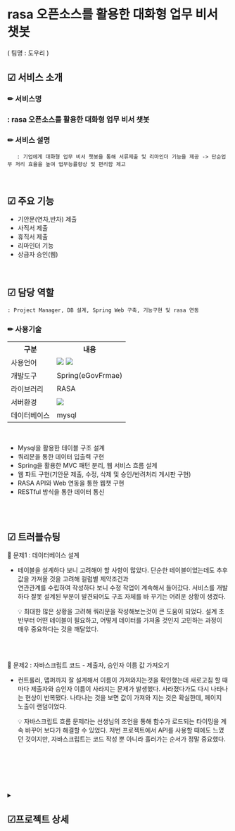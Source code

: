 # 
<br>

# rasa 오픈소스를 활용한 대화형 업무 비서 챗봇<br>
  ( 팀명 : 도우리 )

## ☑ 서비스 소개
### ✏ 서비스명 
###       : rasa 오픈소스를 활용한 대화형 업무 비서 챗봇
### ✏ 서비스 설명
       : 기업에게 대화형 업무 비서 챗봇을 통해 서류제출 및 리마인더 기능을 제공 -> 단순업무 처리 효율을 높여 업무능률향상 및 편리함 제고
<br>

## ☑ 주요 기능
* 기안문(연차,반차) 제출
* 사직서 제출
* 휴직서 제출
* 리마인더 기능 
* 상급자 승인(웹)

<br>


 ## ☑ 담당 역할
    : Project Manager, DB 설계, Spring Web 구축, 기능구현 및 rasa 연동


### ✏ 사용기술

<table>
    <tr>
        <th>구분</th>
        <th>내용</th>
    </tr>
    <tr>
        <td>사용언어</td>
        <td>
            <img src="https://img.shields.io/badge/Java-007396?style=for-the-badge&logo=java&logoColor=white"/>
            <img src="https://img.shields.io/badge/JavaScript-F7DF1E?style=for-the-badge&logo=JavaScript&logoColor=white"/>
        </td>
    </tr>
    <tr>
        <td>개발도구</td>
        <td>
            Spring(eGovFrmae)
        </td>
    </tr>
    <tr>
        <td>라이브러리</td>
        <td>
            RASA
        </td>
    </tr>
    <tr>
        <td>서버환경</td>
        <td>
            <img src="https://img.shields.io/badge/Apache Tomcat-D22128?style=for-the-badge&logo=Apache Tomcat&logoColor=white"/>
        </td>
    </tr>
    <tr>
        <td>데이터베이스</td>
        <td>
            mysql
        </td>
    </tr>
</table><br>



* Mysql을 활용한 테이블 구조 설계 
* 쿼리문을 통한 데이터 입출력 구현
* Spring을 활용한 MVC 패턴 분리, 웹 서비스 흐름 설계
* 웹 파트 구현(기안문 제출, 수정, 삭제 및 승인/반려처리 게시판 구현)
* RASA API와 Web 연동을 통한 웹챗 구현
* RESTful 방식을 통한 데이터 통신
   
<br><br>



## ☑ 트러블슈팅
  
📌 문제1 : 데이터베이스 설계<br>
   - 테이블을 설계하다 보니 고려해야 할 사항이 많았다. 단순한 테이블이었는데도 추후 값을 가져올 것을 고려해 컬럼별 제약조건과 <br>
     연관관계를 수립하여 작성하다 보니 수정 작업이 계속해서 들어갔다. 서비스를 개발하다 잘못 설계된 부분이 발견되어도 구조 자체를 바     꾸기는 어려운 상황이 생겼다.
 
     💡  최대한 많은 상황을 고려해 쿼리문을 작성해보는것이 큰 도움이 되었다. 설계 초반부터 어떤 테이블이 필요하고, 어떻게 데이터를 가져올 것인지 고민하는 과정이 매우 중요하다는 것을 깨달았다. 
 
<br> 
<br>

📌 문제2 : 자바스크립트 코드 - 제출자, 승인자 이름 값 가져오기<br>
   - 컨트롤러, 맵퍼까지 잘 설계해서 이름이 가져와지는것을 확인했는데 새로고침 할 때 마다 제출자와 승인자 이름이 사라지는 문제가 발생했다. 사라졌다가도 다시 나타나는 현상이 반복됐다. 나타나는 것을 보면 값이 가져와 지는 것은 확실한데, 페이지 노출이 랜덤이었다.<br>

     💡  자바스크립트 흐름 문제라는 선생님의 조언을 통해 함수가 로드되는 타이밍을 계속 바꾸어 보다가 해결할 수 있었다. 저번 프로젝트에서 API를 사용할 때에도 느꼈던 것이지만, 자바스크립트는 코드 작성 뿐 아니라 흘러가는 순서가 정말 중요했다.
<br> 
<br>   


 
<br><br>

<details>
<summary><h2>☑프로젝트 상세</h2></summary>

## ☑ 프로젝트 기간
2022.07.28 ~ 2022.08.22 (4주) <br>

## 📌 SW유스케이스
![image](https://user-images.githubusercontent.com/105588954/184627602-e9100ac1-0b94-4b39-a36e-0da7bcd4f23c.png)
<br>
<br>
<br>


## 📌 서비스 흐름도
![image](https://user-images.githubusercontent.com/105588954/184627869-fa34789f-ea54-4161-88e5-4e3c090aefda.png)
![image](https://user-images.githubusercontent.com/105588954/184635921-6c535947-d778-482c-be1d-0ad8964ee6ef.png)
<br>
<br>
<br>


## 📌 ER다이어그램
![image](https://user-images.githubusercontent.com/105588954/184627698-be449b42-4356-442d-912c-aee4d760c5f9.png)


## 📌 
[화면설계서_도우리.pptx](https://github.com/2022-SMHRD-KDT-BigData-6/DoWoori/files/9336880/_.pptx)
<br>
<br>

</details>

